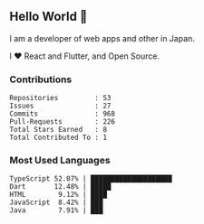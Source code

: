 ## Hello World 👋

I am a developer of web apps and other in Japan.

I ❤️ React and Flutter, and Open Source.

### Contributions

<!-- contributions start -->

    Repositories         : 53
    Issues               : 27
    Commits              : 968
    Pull-Requests        : 226
    Total Stars Earned   : 8
    Total Contributed To : 1

<!-- contributions end -->

### Most Used Languages

<!-- most-used-languages start -->

    TypeScript 52.07% | ████████████████████
    Dart       12.48% | █████
    HTML        9.12% | ████
    JavaScript  8.42% | ███
    Java        7.91% | ███

<!-- most-used-languages end -->
